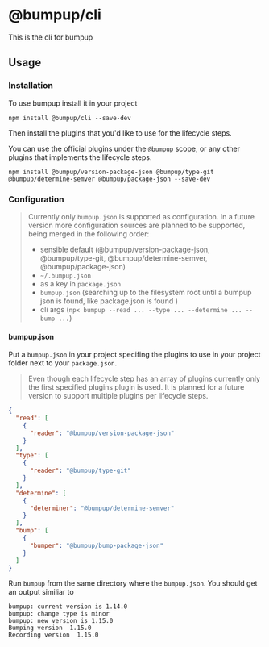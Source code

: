 # @bumpup/cli

This is the cli for bumpup

## Usage
### Installation
To use bumpup install it in your project
```shell script
npm install @bumpup/cli --save-dev
```

Then install the plugins that you'd like to use for the lifecycle steps.

You can use the official plugins under the `@bumpup` scope, or any other plugins that implements the lifecycle steps.

```shell script
npm install @bumpup/version-package-json @bumpup/type-git @bumpup/determine-semver @bumpup/package-json --save-dev
```

### Configuration
> Currently only `bumpup.json` is supported as configuration. 
> In a future version more configuration sources are planned to be supported, being merged in the following order:
> - sensible default (@bumpup/version-package-json, @bumpup/type-git, @bumpup/determine-semver, @bumpup/package-json)
> - `~/.bumpup.json`
> - as a key in `package.json`
> - `bumpup.json` (searching up to the filesystem root until a bumpup json is found, like package.json is found )
> - cli args (`npx bumpup --read ... --type ... --determine ... --bump ...`)

#### bumpup.json
Put a `bumpup.json` in your project specifing the plugins to use in your project folder next to your `package.json`.
> Even though each lifecycle step has an array of plugins currently only the first specified plugins plugin is used.
> It is planned for a future version to support multiple plugins per lifecycle steps.
```json
{
  "read": [
    {
      "reader": "@bumpup/version-package-json"
    }
  ],
  "type": [
    {
      "reader": "@bumpup/type-git"
    }
  ],
  "determine": [
    {
      "determiner": "@bumpup/determine-semver"
    }
  ],
  "bump": [
    {
      "bumper": "@bumpup/bump-package-json"
    }
  ]
}
```

Run `bumpup` from the same directory where the `bumpup.json`. You should get an output similiar to
```shell script
bumpup: current version is 1.14.0
bumpup: change type is minor
bumpup: new version is 1.15.0
Bumping version  1.15.0
Recording version  1.15.0
```
